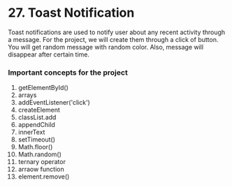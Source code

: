 # 27. Toast Notification

Toast notifications are used to notify user about any recent activity through a message. For the project, we will create them through a click of button. You will get random message with random color. Also, message will disappear after certain time.

### Important concepts for the project

1. getElementById()
2. arrays
3. addEventListener('click')
4. createElement
5. classList.add
6. appendChild
7. innerText
8. setTimeout()
9. Math.floor()
10. Math.random()
11. ternary operator
12. arraow function
13. element.remove()
